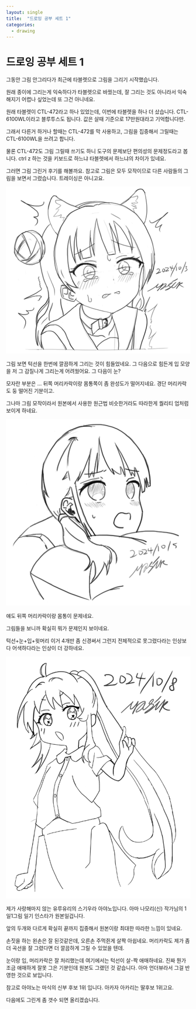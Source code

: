 ```yaml
---
layout: single
title:  "드로잉 공부 세트 1"
categories:
  - drawing
---
```


# 드로잉 공부 세트 1

그동안 그림 안그리다가 최근에 타블렛으로 그림을 그리기 시작했습니다.

원래 종이에 그리는게 익숙하다가 타블렛으로 바꿨는데, 잘 그리는 것도 아니라서 익숙해지기 어렵나 싶었는데 또 그건 아니네요.

원래 타블렛이 CTL-472라고 하나 있었는데, 이번에 타블렛을 하나 더 샀습니다. CTL-6100WL이라고 블루투스도 됩니다. 값은 살때 기준으로 17만원대라고 기억합니다만.

그래서 다른거 하거나 할때는 CTL-472를 막 사용하고, 그림을 집중해서 그릴때는 CTL-6100WL을 쓰려고 합니다.

물론 CTL-472도 그림 그릴때 쓰기도 하니 도구의 문제보단 편의성의 문제정도라고 봅니다. ctrl z 하는 것을 키보드로 하느냐 타블렛에서 하느냐의 차이가 있네요.

그러면 그림 그린거 후기를 해볼까요. 참고로 그림은 모두 모작이므로 다른 사람들의 그림을 보면서 그렸습니다. 트레이싱은 아니고요.


![하으읏](https://raw.githubusercontent.com/aktmdtkd/aktmdtkd.github.io/master/_posts/image/2024-10-18-drawing-image/image1.png)


그림 보면 턱선을 한번에 깔끔하게 그리는 것이 힘들었네요. 그 다음으로 힘든게 입 모양을 저 그 감질나게 그리는게 어려웠어요. 그 다음이 눈?

모자란 부분은 ... 뒤쪽 머리카락이랑 몸통쪽이 좀 완성도가 떨어지네요. 경단 머리카락도 둥 떨어진 기분이고.

그나마 그림 모작이라서 원본에서 사용한 원근법 비슷한거라도 따라한게 퀄리티 업처럼 보이게 하네요.


![베게불만](https://raw.githubusercontent.com/aktmdtkd/aktmdtkd.github.io/master/_posts/image/2024-10-18-drawing-image/image2.png)


얘도 뒤쪽 머리카락이랑 몸통이 문제네요.

그림들을 보니까 확실히 뭐가 문제인지 보이네요.

턱선+눈+입+윗머리 이거 4개만 좀 신경써서 그런지 전체적으로 못그렸다라는 인상보다 어색하다라는 인상이 더 강하네요.


![스기우라아야노](https://raw.githubusercontent.com/aktmdtkd/aktmdtkd.github.io/master/_posts/image/2024-10-18-drawing-image/image3.png)


제가 사랑해마지 않는 유루유리의 스기우라 아야노입니다. 아마 나모리(신) 작가님의 1일1그림 일기 인스타가 원본일겁니다.

앞의 두개와 다르게 확실히 끝까지 집중해서 원본이랑 최대한 따라한 느낌이 있네요.

손짓을 하는 왼손은 잘 된것같은데, 오른손 주먹쥔게 살짝 아쉽네요.
머리카락도 제가 좀 더 곡선을 잘 그렸다면 더 깔끔하게 그릴 수 있었을 텐데.

눈이랑 입, 머리카락은 잘 처리했는데 여기에서는 턱선이 살-짝 애매하네요. 진짜 뭔가 조금 애매하게 잘못 그은 기분인데 원본도 그랬던 것 같습니다. 아마 언더뷰라서 그걸 반영한 것으로 보입니다.

참고로 아야노는 마식의 신부 후보 1위 입니다. 아카자 아카리는 딸후보 1위고요.

다음에도 그린게 좀 갯수 되면 올리겠습니다.